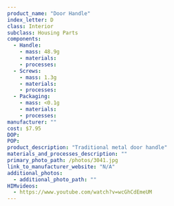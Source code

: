 ```yaml
---
product_name: "Door Handle"
index_letter: D
class: Interior
subclass: Housing Parts
components:
  - Handle:
    - mass: 48.9g
    - materials:
    - processes:
  - Screws:
    - mass: 1.3g
    - materials:
    - processes:
  - Packaging:
    - mass: <0.1g
    - materials:
    - processes:
manufacturer: ""
cost: $7.95
DOP: 
POP: 
product_description: "Traditional metal door handle"
materials_and_processes_description: ""
primary_photo_path: /photos/3041.jpg
link_to_manufacturer_website: "N/A"
additional_photos:
  - additional_photo_path: ""
HIMvideos:
  - https://www.youtube.com/watch?v=wcGhCdEmeUM
---
```

